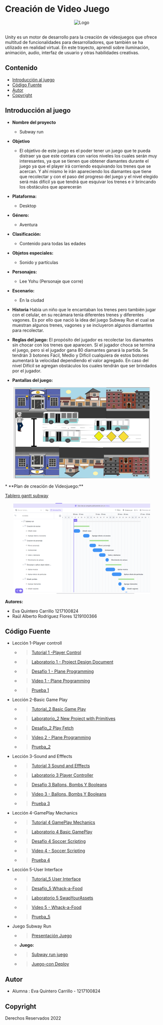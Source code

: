 # Creación de Video Juego
<p align="center">
    <img src="https://blog.facialix.com/wp-content/uploads/2021/06/image_750x_5ec3723659ab5.jpg" alt="Logo" width=1200 height=300>
</p> 
<br>
Unity es un motor de desarrollo para la creación de videojuegos que ofrece multitud de funcionalidades para desarrolladores,
que también se ha utilizado en realidad virtual. En este trayecto, aprendí sobre iluminación, animación, audio, interfaz de usuario y otras habilidades creativas.

## Contenido
- [Introducción al juego](#IntroducciónJuego)
- [Código Fuente](#código-fuente)
- [Autor](#autor)
- [Copyright](#copyright)
## Introducción al juego

* **Nombre del proyecto**
    * Subway run
* **Objetivo**
   * El objetivo de este juego es el poder tener un juego que te pueda distraer ya que este contara con varios niveles los cuales serán muy interesantes, ya que se tienen que obtener diamantes durante el juego ya que el player irá corriendo esquivando los trenes que se acercan. Y ahí mismo le irán apareciendo los diamantes que tiene que recolectar y con el paso del progreso del juego y el nivel elegido será más difícil ya que tendrá que esquivar los trenes e ir brincando los obstáculos que aparecerán

* **Plataforma:**
    *  Desktop
* **Género:** 
    * Aventura
* **Clasificación:**
    * Contenido para todas las edades
* **Objetos especiales:** 
    - Sonido y partículas
* **Personajes:** 
    * Lee Yohu (Personaje que corre)
* **Escenario:**
    * En la ciudad
* **Historia**
Había un niño que le encantaban los trenes pero también jugar con el celular, en su recámara tenía diferentes trenes y diferentes vagones. Es por ello que nació la idea del juego Subway Run el cual  se muestran algunos trenes, vagones y se incluyeron algunos diamantes para recolectar.
* **Reglas del juego:**
El propósito del jugador es recolectar los diamantes sin chocar con los trenes que aparecen. Sí el jugador choca se termina el juego, pero si el jugador gana 80 diamantes ganará la partida. Se tendrán 3 botones Fácil, Medio y Difícil cualquiera de estos botones aumentará la velocidad dependiendo el valor agregado. En caso del nivel Difícil se agregan obstáculos los cuales tendrán que ser brindados por el jugador.

* **Pantallas del juego:**
<p align="center">
<img src="https://github.com/Eva-UTNG01/Unity/blob/main/img/prototipo.png" alt="prototipo" width=450 height=300>
</p> 
* **Plan de creación de Videojuego:**

[Tablero gantt subway](https://sharing.clickup.com/45039402/g/h/1ayfta-145/9f08e23f2608c2a)
<p align="center">
<img src="https://github.com/Eva-UTNG01/Unity/blob/main/img/ganttGame.png" alt="gantt" width=450 height=300>
</p> 


**Autores:**
* Eva Quintero Carrillo                   1217100824
* Raúl Alberto Rodriguez Flores           1219100366



## Código Fuente

* Lección 1-Player controll
  * > [Tutorial 1 -Player Control](https://github.com/Eva-UTNG01/Unity/tree/main/Lecci%C3%B3n%201%20PlayerControl/Unit%201%20-%20Player_Control/Assets)
  * > [Laboratorio 1 - Project Design Document ](https://drive.google.com/file/d/11QydydbK_Ko5zVEzxjxZxvah47IwTBcd/view?usp=sharing)
  * > [Desafío 1 - Plane Programming ](https://github.com/Eva-UTNG01/Unity/tree/main/Lecci%C3%B3n%201%20PlayerControl/Challenge%201%20-%20Plane_programming/Assets)
  * > [Video 1 - Plane Programming](https://drive.google.com/file/d/1Figj0WVza7KVQEg2AcUojcLuJR-FMymO/view?usp=sharing)
  * > [Prueba 1](https://drive.google.com/file/d/1xDmHc5rYTadG0XByyOVnbzvltNmqxsxB/view?usp=sharing)
* Lección 2-Basic Game Play
  * > [Tutorial_2 Basic Game Play](https://github.com/Eva-UTNG01/Unity/tree/main/Lecci%C3%B3n%202%20Basic%20Game%20Play/Leccion-02-Basic%20Gameplay/Assets)
  * > [Laboratorio_2 New Project with Primitives](https://github.com/Eva-UTNG01/Unity/tree/main/Lecci%C3%B3n%202%20Basic%20Game%20Play/Lab-02%20-%20New-Project-Primitives/Assets)
  * > [Desafío_2 Play Fetch](https://github.com/Eva-UTNG01/Unity/tree/main/Lecci%C3%B3n%202%20Basic%20Game%20Play/Challenge-02-Basic%20Gameplay/Assets)
  * > [Video 2 - Plane Programming](https://drive.google.com/file/d/1ptcmDKVsaHSbEJ47PcHpsF_VoKJxrDtt/view?usp=sharing)
  * > [Prueba_2](https://drive.google.com/file/d/1sTECVKFr_Rx74zJsQmtQS23tydhICAgS/view?usp=sharing)
* Lección 3-Sound and Efffects
  * > [Tutorial 3 Sound and Efffects](https://github.com/Eva-UTNG01/Unity/tree/main/Lecci%C3%B3n%203%20Sound%20and%20Effects/Lecci%C3%B3n03SoundEfect)
  * > [Laboratorio 3 Player Controller](https://github.com/Eva-UTNG01/Unity/tree/main/Lecci%C3%B3n%203%20Sound%20and%20Effects/Laboratorio03PlayerControl)
  * > [Desafío 3 Ballons, Bombs Y Booleans](https://github.com/Eva-UTNG01/Unity/tree/main/Lecci%C3%B3n%203%20Sound%20and%20Effects/Desafio03Ballon)
  * > [Video 3 - Ballons, Bombs Y Booleans](https://drive.google.com/file/d/1zQXnNWbwsz4UNS-TsPR4kwJcAzGdDsxU/view?usp=sharing)
  * > [Prueba 3](https://drive.google.com/file/d/1rRea_DQJ2RbG9DEBfZiXmFSHLk06a0cG/view?usp=sharing)
* Lección 4-GamePlay Mechanics
  * > [Tutorial 4 GamePlay Mechanics](https://github.com/Eva-UTNG01/Unity/tree/main/Lecci%C3%B3n%204%20GamePlay%20Mechanics/Lecci%C3%B3n%204%20User%20GamePlay%20Mechanics)
  * > [Laboratorio 4 Basic GamePlay](https://github.com/Eva-UTNG01/Unity/tree/main/Lecci%C3%B3n%204%20GamePlay%20Mechanics/Laboratorio%2004-%20BasicGamePlay)
  * > [Desafío 4 Soccer Scripting](https://github.com/Eva-UTNG01/Unity/tree/main/Lecci%C3%B3n%204%20GamePlay%20Mechanics/Challenge04%20Soccer%20Scripting)
  * > [Video 4 - Soccer Scripting](https://drive.google.com/file/d/1ArDFyJGrE0rPBrxwdBEfS-_uhnWCC9Wq/view?usp=share_link)
  * > [Prueba 4](https://drive.google.com/file/d/1pvYxULslBPBk8q61_Y-IFPCM8T4deeIF/view?usp=share_link)
* Lección 5-User Interface
  * > [Tutorial_5 User Interface](https://github.com/Eva-UTNG01/Unity/tree/main/Lecci%C3%B3n%205%20User%20Interface/Leccion05UserInterface)
  * > [Desafío_5 Whack-a-Food](https://github.com/Eva-UTNG01/Unity/tree/main/Lecci%C3%B3n%205%20User%20Interface/Desafio05WhackFood)
  * > [Laboratorio 5 SwapYourAssets](https://github.com/Eva-UTNG01/Unity/tree/main/Lecci%C3%B3n%205%20User%20Interface/Laboratorio-05SwapYourAssets)
  * > [Video 5 - Whack-a-Food](https://drive.google.com/file/d/1K_4r4kULHy_fAUvnXtTcBIY0xbDpJPnd/view?usp=sharing)
  * > [Prueba_5](https://drive.google.com/file/d/1RbbMsv6-rWMo2GrGdV-AzK0IzH92sywv/view?usp=sharing)
* Juego Subway Run 
    
    * > [Presentación Juego](https://docs.google.com/presentation/d/1fhFmTtCCqzLlUkOI_aqinRCfgJC8vdFttn8bm-Yc1jM/edit?usp=sharing)
    * **Juego:**
    * > [Subway run juego](https://drive.google.com/file/d/1oC_jjI7CTR6Ym2_RyqdjJ_JldoHFSplP/view)
    * > [Juego-con Deploy](https://drive.google.com/file/d/1f5qjYhKcIDdien97MlBf3uiWTU7rQQv5/view?usp=share_link)
## Autor

- Alumna  : Eva Quintero Carrillo - 1217100824

## Copyright
Derechos Reservados 2022




